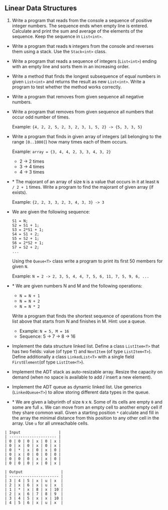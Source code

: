 ## Linear Data Structures

1. Write a program that reads from the console a sequence of positive integer numbers. The sequence ends when empty line is entered. Calculate and print the sum and average of the elements of the sequence. Keep the sequence in `List<int>`.
* Write a program that reads `N` integers from the console and reverses them using a stack. Use the `Stack<int>` class.
* Write a program that reads a sequence of integers (`List<int>`) ending with an empty line and sorts them in an increasing order.
* Write a method that finds the longest subsequence of equal numbers in given `List<int>` and returns the result as new `List<int>`. Write a program to test whether the method works correctly.
* Write a program that removes from given sequence all negative numbers.
* Write a program that removes from given sequence all numbers that occur odd number of times.

  Example: `{4, 2, 2, 5, 2, 3, 2, 3, 1, 5, 2} -> {5, 3, 3, 5}`
* Write a program that finds in given array of integers (all belonging to the range `[0..1000]`) how many times each of them occurs.
    
    Example: `array = {3, 4, 4, 2, 3, 3, 4, 3, 2}`
    * 2 -> 2 times
    * 3 -> 4 times
    * 4 -> 3 times
* \* The majorant of an array of size `N` is a value that occurs in it at least `N / 2 + 1` times. Write a program to find the majorant of given array (if exists).
    
    Example: `{2, 2, 3, 3, 2, 3, 4, 3, 3} -> 3`
* We are given the following sequence:

    ```
    S1 = N;
    S2 = S1 + 1;
    S3 = 2*S1 + 1;
    S4 = S1 + 2;
    S5 = S2 + 1;
    S6 = 2*S2 + 1;
    S7 = S2 + 2;
    ...
    ```

    Using the `Queue<T>` class write a program to print its first 50 members for given `N`.

    Example: `N = 2 -> 2, 3, 5, 4, 4, 7, 5, 6, 11, 7, 5, 9, 6, ...`
* \* We are given numbers N and M and the following operations:
    * `N = N + 1`
    * `N = N + 2`
    * `N = N * 2`
    
    Write a program that finds the shortest sequence of operations from the list above that starts from N and finishes in M. Hint: use a queue.
    * Example: `N = 5, M = 16`
    * Sequence: 5 -> 7 -> 8 -> 16
* Implement the data structure linked list. Define a class `ListItem<T>` that has two fields: value (of type `T`) and `NextItem` (of type `ListItem<T>`). Define additionally a class `LinkedList<T>` with a single field `FirstElement`(of type `ListItem<T>`).
* Implement the ADT stack as auto-resizable array. Resize the capacity on demand (when no space is available to add / insert a new element).
* Implement the ADT queue as dynamic linked list. Use generics (`LinkedQueue<T>`) to allow storing different data types in the queue.
* \* We are given a labyrinth of size `N` x `N`. Some of its cells are empty `0` and some are full `x`. We can move from an empty cell to another empty cell if they share common wall. Given a starting position `*` calculate and fill in the array the minimal distance from this position to any other cell in the array. Use `u` for all unreachable cells. 

```
| Input                 |
| --------------------- |
| 0 | 0 | 0 | x | 0 | x |
| 0 | x | 0 | x | 0 | x |
| 0 | * | x | 0 | x | 0 |
| 0 | x | 0 | 0 | 0 | 0 |
| 0 | 0 | 0 | x | x | 0 |
| 0 | 0 | 0 | x | 0 | x |
```

```
| Output                 |
| ---------------------- |
| 3 | 4 | 5 | x | u | x  |
| 2 | x | 6 | x | u | x  |
| 1 | * | x | 8 | x | 10 |
| 2 | x | 6 | 7 | 8 | 9  |
| 3 | 4 | 5 | x | x | 10 |
| 4 | 5 | 6 | x | u | x  |
```
